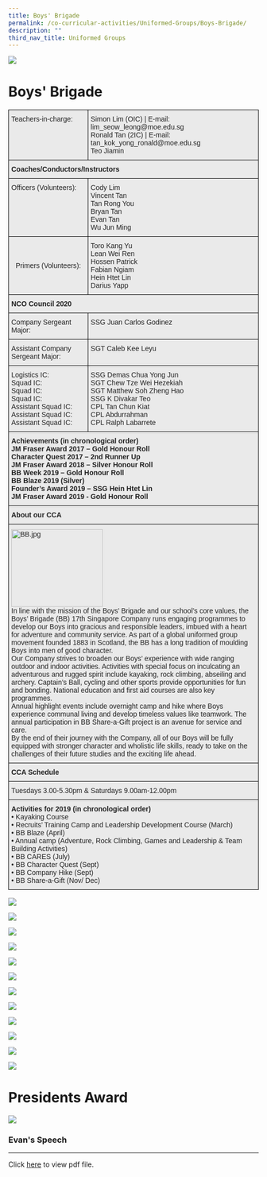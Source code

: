 ```yaml
---
title: Boys' Brigade
permalink: /co-curricular-activities/Uniformed-Groups/Boys-Brigade/
description: ""
third_nav_title: Uniformed Groups
---
```


![](/images/Banner.jpg)

Boys' Brigade
=============

<style type="text/css">
.tg  {border-collapse:collapse;border-spacing:0;}
.tg td{border-color:black;border-style:solid;border-width:1px;font-family:Arial, sans-serif;font-size:14px;
  overflow:hidden;padding:10px 5px;word-break:normal;}
.tg th{border-color:black;border-style:solid;border-width:1px;font-family:Arial, sans-serif;font-size:14px;
  font-weight:normal;overflow:hidden;padding:10px 5px;word-break:normal;}
.tg .tg-y7qa{background-color:#EAEAEA;color:#222;text-align:left;vertical-align:top}
.tg .tg-rj1p{background-color:#EAEAEA;color:#222;font-weight:bold;text-align:left;vertical-align:top}
.tg .tg-ku5w{background-color:#EAEAEA;color:#222;text-align:center;vertical-align:middle}
</style>
<table class="tg">
<thead>
  <tr>
    <th class="tg-y7qa">Teachers-in-charge:</th>
    <th class="tg-y7qa" colspan="2">Simon Lim  (OIC) | E-mail: lim_seow_leong@moe.edu.sg<br>Ronald Tan (2IC)  | E-mail: tan_kok_yong_ronald@moe.edu.sg<br>Teo Jiamin</th>
  </tr>
</thead>
<tbody>
  <tr>
    <td class="tg-rj1p" colspan="3">Coaches/Conductors/Instructors</td>
  </tr>
  <tr>
    <td class="tg-y7qa">Officers (Volunteers):</td>
    <td class="tg-y7qa" colspan="2">Cody Lim<br>Vincent Tan<br>Tan Rong You<br>Bryan Tan<br>Evan Tan<br>Wu Jun Ming</td>
  </tr>
  <tr>
    <td class="tg-ku5w"><span style="color:#222;background-color:#EAEAEA"> Primers (Volunteers):</span></td>
    <td class="tg-y7qa" colspan="2">Toro Kang Yu<br>Lean Wei Ren<br>Hossen Patrick<br>Fabian Ngiam<br>Hein Htet Lin<br>Darius Yapp</td>
  </tr>
  <tr>
    <td class="tg-rj1p" colspan="3">NCO Council 2020</td>
  </tr>
  <tr>
    <td class="tg-y7qa" colspan="2">Company Sergeant Major:</td>
    <td class="tg-y7qa">SSG Juan Carlos Godinez</td>
  </tr>
  <tr>
    <td class="tg-y7qa" colspan="2">Assistant Company Sergeant Major:</td>
    <td class="tg-y7qa">SGT Caleb Kee Leyu</td>
  </tr>
  <tr>
    <td class="tg-y7qa" colspan="2">Logistics IC:<br>Squad IC:<br>Squad IC:<br>Squad IC:<br>Assistant Squad IC:<br>Assistant Squad IC:<br>Assistant Squad IC:</td>
    <td class="tg-y7qa">SSG Demas Chua Yong Jun<br>SGT Chew Tze Wei Hezekiah<br>SGT Matthew Soh Zheng Hao<br>SSG K Divakar Teo<br>CPL Tan Chun Kiat<br>CPL Abdurrahman<br>CPL Ralph Labarrete</td>
  </tr>
  <tr>
    <td class="tg-rj1p" colspan="3">Achievements (in chronological order)<br>JM Fraser Award 2017 – Gold Honour Roll<br>Character Quest 2017 – 2nd Runner Up<br>JM Fraser Award 2018 – Silver Honour Roll<br>BB Week 2019 – Gold Honour Roll<br>BB Blaze 2019 (Silver)<br>Founder’s Award 2019 – SSG Hein Htet Lin<br>JM Fraser Award 2019 - Gold Honour Roll</td>
  </tr>
  <tr>
    <td class="tg-rj1p" colspan="3">About our CCA</td>
  </tr>
  <tr>
    <td class="tg-y7qa" colspan="3"><img src="https://www.loyangviewsec.moe.edu.sg/qql/slot/u783/Character%20Development/UniformedGroup/BoyBrigade/BB.jpg" alt="BB.jpg" width="184" height="156"><br>In line with the mission of the Boys’ Brigade and our school’s core values, the Boys’ Brigade (BB) 17th Singapore Company runs engaging programmes to develop our Boys into gracious and responsible leaders, imbued with a heart for adventure and community service. As part of a global uniformed group movement founded 1883 in Scotland, the BB has a long tradition of moulding Boys into men of good character.<br> Our Company strives to broaden our Boys’ experience with wide ranging outdoor and indoor activities. Activities with special focus on inculcating an adventurous and rugged spirit include kayaking, rock climbing, abseiling and archery. Captain’s Ball, cycling and other sports provide opportunities for fun and bonding. National education and first aid courses are also key programmes.<br>Annual highlight events include overnight camp and hike where Boys experience communal living and develop timeless values like teamwork. The annual participation in BB Share-a-Gift project is an avenue for service and care.<br> By the end of their journey with the Company, all of our Boys will be fully equipped with stronger character and wholistic life skills, ready to take on the challenges of their future studies and the exciting life ahead.</td>
  </tr>
  <tr>
    <td class="tg-rj1p" colspan="3">CCA Schedule</td>
  </tr>
  <tr>
    <td class="tg-y7qa" colspan="3">Tuesdays 3.00-5.30pm &amp; Saturdays 9.00am-12.00pm</td>
  </tr>
  <tr>
    <td class="tg-y7qa" colspan="3"><span style="font-weight:bold">Activities for 2019 (in chronological order)</span><br><span style="font-weight:400;font-style:normal">• </span>Kayaking Course<br><span style="font-weight:400;font-style:normal">• </span>Recruits’ Training Camp and Leadership Development Course (March)<br><span style="font-weight:400;font-style:normal">• </span>BB Blaze (April)<br><span style="font-weight:400;font-style:normal">• </span>Annual camp (Adventure, Rock Climbing, Games and Leadership &amp; Team Building Activities)<br><span style="font-weight:400;font-style:normal">• </span>BB CARES (July)<br><span style="font-weight:400;font-style:normal">• </span>BB Character Quest (Sept)<br><span style="font-weight:400;font-style:normal">• </span>BB Company Hike (Sept)<br><span style="font-weight:400;font-style:normal">• </span>BB Share-a-Gift (Nov/ Dec)</td>
  </tr>
</tbody>
</table>


![](/images/CCA/BB/BB1.jpeg)

![](/images/CCA/BB/BB2.jpeg)

![](/images/CCA/BB/BB3.jpeg)

![](/images/CCA/BB/BB4.jpeg)

![](/images/CCA/BB/BB5.jpeg)

![](/images/CCA/BB/BB6.jpeg)

![](/images/CCA/BB/BB7.jpeg)

![](/images/CCA/BB/BB8.jpeg)

![](/images/CCA/BB/BB9.jpeg)

![](/images/CCA/BB/BB10.jpeg)

![](/images/CCA/BB/BB11.jpeg)

![](/images/CCA/BB/BB12.jpeg)

Presidents Award
================
![](/images/CCA/BB/BBPA.jpeg)

### Evan's Speech
-------------

Click [here](/files/evan_tan_speech.pdf) to view pdf file.